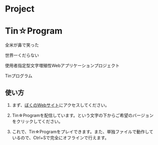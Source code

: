 # Project
# Tin☆Program
全米が鼻で笑った

世界一くだらない

使用者指定型文字増殖性Webアプリケーションプロジェクト

Tinプログラム

## 使い方
1. まず、[ぼくのWebサイト](https://tntsuperman.github.io/program/)にアクセスしてください。

2. Tin☆Programを配信しています。という文字の下からご希望のバージョンをクリックしてください。

3. これで、Tin☆Programをプレイできます。また、単独ファイルで動作しているので、Ctrl+Sで完全にオフラインで行えます。